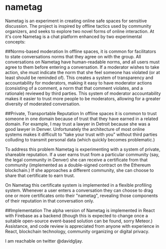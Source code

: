 # nametag
Nametag is an experiment in creating online safe spaces for sensitive discussion. The project is inspired by offline tactics used by community organizers, and seeks to explore two novel forms of online interaction. At it's core Nametag is a chat platform enhanced by two experimental concepts:

##Norms-based moderation
In offline spaces, it is common for facilitators to state conversations norms that they agree on with the group. All conversations on Nametag have human-readable norms, and all users must agree to them before entering a conversation. If a moderator wishes to take action, she must indicate the norm that she feel someone has violated (or at least should be reminded of). This creates a system of transparency and accountability for moderators, making it easy to have moderator actions (consisting of a comment, a norm that that comment violates, and a rationale) reviewed by third parties. This system of moderator accountability makes it easier to trust more people to be moderators, allowing for a greater diversity of moderated conversation.

##Private, Transportable Reputation
In offline spaces it is common to trust someone in one domain because of trust that they have earned in a related domain. For example, I may trust a lawyer in Detroit because she was a good lawyer in Denver. Unfortunately the architecture of most online systems makes it difficult to "take your trust with you" without third parties colluding to transmit personal data (which quickly becomes problematic.) 

To address this problem Nametag is experimenting with a system of private, shareable reputation. If a user earns trust from a particular community (say, the legal community in Denver) she can receive a certificate from that community (implemented as a double-signed contract on the Ethereum blockchain.) If she approaches a different community, she can choose to share that certificate to earn trust. 

On Nametag this certificate system is implemented in a flexible profiling system. Whenever a user enters a conversation they can choose to drag one or more certificates onto their "nametag", revealing those components of their reputation in that conversation only.

##Implementation
The alpha version of Nametag is implemented in React with Firebase as a backend (though this is expected to change once a suitable open-source event-based solution can be found, sorry Meteor.) Assistance, and code review is appreciated from anyone with experience in React, blockchain technology, community organizing or digital privacy. 

I am reachable on twitter @davidgljay.

